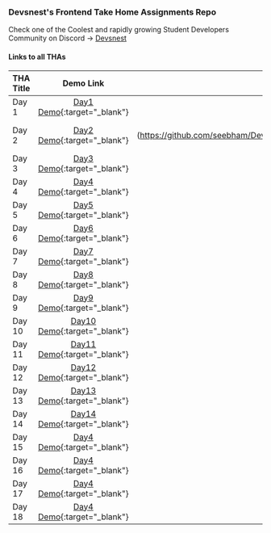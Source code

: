 ### Devsnest's Frontend Take Home Assignments Repo

  Check one of the Coolest and rapidly growing Student Developers Community on Discord -> [Devsnest](https://devsnest.in)

#### Links to all THAs

THA Title | Demo Link | Code Link
:-------- | :-------: | --------:
Day 1     | [Day1 Demo](https://githubbox.com/seebham/Devsnest_Frontend_Projects/tree/master/Day_001){:target="_blank"} | [Code]( https://github.com/seebham/Devsnest_Frontend_Projects/tree/master/Day_001){:target="_blank"}
Day 2     | [Day2 Demo](https://github.com/seebham/Devsnest_Frontend_Projects/tree/master/Day_002){:target="_blank"} | [Code] (https://github.com/seebham/Devsnest_Frontend_Projects/tree/master/Day_002){:target="_blank"}
Day 3     | [Day3 Demo](https://githubbox.com/seebham/Devsnest_Frontend_Projects/tree/master/Day_003){:target="_blank"} | [Code](https://github.com/seebham/Devsnest_Frontend_Projects/tree/master/Day_003){:target="_blank"}
Day 4     | [Day4 Demo](https://githubbox.com/seebham/Devsnest_Frontend_Projects/tree/master/Day_004){:target="_blank"} | [Code](https://github.com/seebham/Devsnest_Frontend_Projects/tree/master/Day_004){:target="_blank"}
Day 5     | [Day5 Demo](https://githubbox.com/seebham/Devsnest_Frontend_Projects/tree/master/Day_005){:target="_blank"} | [Code](https://github.com/seebham/Devsnest_Frontend_Projects/tree/master/Day_005){:target="_blank"}
Day 6     | [Day6 Demo](https://githubbox.com/seebham/Devsnest_Frontend_Projects/tree/master/Day_006){:target="_blank"} | [Code](https://github.com/seebham/Devsnest_Frontend_Projects/tree/master/Day_006){:target="_blank"}
Day 7     | [Day7 Demo](https://githubbox.com/seebham/Devsnest_Frontend_Projects/tree/master/Day_007){:target="_blank"} | [Code](https://github.com/seebham/Devsnest_Frontend_Projects/tree/master/Day_007){:target="_blank"}
Day 8     | [Day8 Demo](https://githubbox.com/seebham/Devsnest_Frontend_Projects/tree/master/Day_008){:target="_blank"} | [Code](https://github.com/seebham/Devsnest_Frontend_Projects/tree/master/Day_008){:target="_blank"}
Day 9     | [Day9 Demo](https://githubbox.com/seebham/Devsnest_Frontend_Projects/tree/master/Day_009){:target="_blank"} | [Code](https://github.com/seebham/Devsnest_Frontend_Projects/tree/master/Day_009){:target="_blank"}
Day 10     | [Day10 Demo](https://githubbox.com/seebham/Devsnest_Frontend_Projects/tree/master/Day_0010){:target="_blank"} | [Code](https://github.com/seebham/Devsnest_Frontend_Projects/tree/master/Day_0010){:target="_blank"}
Day 11     | [Day11 Demo](https://githubbox.com/seebham/Devsnest_Frontend_Projects/tree/master/Day_011){:target="_blank"} | [Code](https://github.com/seebham/Devsnest_Frontend_Projects/tree/master/Day_011){:target="_blank"}
Day 12     | [Day12 Demo](https://githubbox.com/seebham/Devsnest_Frontend_Projects/tree/master/Day_012){:target="_blank"} | [Code](https://github.com/seebham/Devsnest_Frontend_Projects/tree/master/Day_012){:target="_blank"}
Day 13     | [Day13 Demo](https://githubbox.com/seebham/Devsnest_Frontend_Projects/tree/master/Day_013){:target="_blank"} | [Code](https://github.com/seebham/Devsnest_Frontend_Projects/tree/master/Day_013){:target="_blank"}
Day 14     | [Day14 Demo](https://githubbox.com/seebham/Devsnest_Frontend_Projects/tree/master/Day_014){:target="_blank"} | [Code](https://github.com/seebham/Devsnest_Frontend_Projects/tree/master/Day_014){:target="_blank"}
Day 15     | [Day4 Demo](https://githubbox.com/seebham/Devsnest_Frontend_Projects/tree/master/Day_015){:target="_blank"} | [Code](https://github.com/seebham/Devsnest_Frontend_Projects/tree/master/Day_015){:target="_blank"}
Day 16     | [Day4 Demo](https://githubbox.com/seebham/Devsnest_Frontend_Projects/tree/master/Day_016/first-cra){:target="_blank"} | [Code](https://github.com/seebham/Devsnest_Frontend_Projects/tree/master/Day_016/first-cra){:target="_blank"}
Day 17     | [Day4 Demo](https://githubbox.com/seebham/Devsnest_Frontend_Projects/tree/master/Day_0017/day17){:target="_blank"} | [Code](https://github.com/seebham/Devsnest_Frontend_Projects/tree/master/Day_017/day17){:target="_blank"}
Day 18     | [Day4 Demo](https://githubbox.com/seebham/Devsnest_Frontend_Projects/tree/master/Day_018){:target="_blank"} | [Code](https://github.com/seebham/Devsnest_Frontend_Projects/tree/master/Day_018){:target="_blank"}
